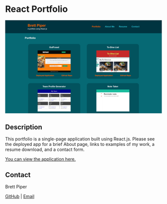 # React Portfolio

![Portfolio screenshot](/src/assets/images/screenshot.PNG "Portfolio screenshot")

## Description

This portfolio is a single-page application built using React.js. Please see the deployed app for a brief About page, links to examples of my work, a resume download, and a contact form.

[You can view the application here.](https://bpiper91.github.io/react-portfolio-app/)

## Contact

Brett Piper

[GitHub](https://github.com/bpiper91) | [Email](mailto:bpiper91@gmail.com)